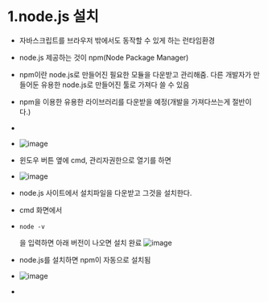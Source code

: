 # 1.node.js 설치
* 자바스크립트를 브라우저 밖에서도 동작할 수 있게 하는 런타임환경
* node.js 제공하는 것이 npm(Node Package Manager)
* npm이란 node.js로 만들어진 필요한 모듈을 다운받고 관리해줌. 다른 개발자가 만들어둔 유용한 node.js로 만들어진 툴로 가져다 쓸 수 있음
* npm을 이용한 유용한 라이브러리를 다운받을 예정(개발을 가져다쓰는게 절반이다.)
* 
* ![image](https://github.com/leegowoon/react/assets/145514701/fc6ac50d-86ae-45c7-b8ad-b856742e66df)

* 윈도우 버튼 옆에 cmd, 관리자권한으로 열기를 하면
* ![image](https://github.com/leegowoon/react/assets/145514701/319ac964-742a-4c8e-87be-6eac64f6affa)

* node.js 사이트에서 설치파일을 다운받고 그것을 설치한다.
* cmd 화면에서
* ```
  node -v
  ```
  을 입력하면 아래 버전이 나오면 설치 완료
  ![image](https://github.com/leegowoon/react/assets/145514701/537befd1-a39f-4f71-8d8f-f14725bcdb6c)
* node.js를 설치하면 npm이 자동으로 설치됨
* ![image](https://github.com/leegowoon/react/assets/145514701/e4d49c1d-0377-4ba9-9865-f159e9efd2ee)

* 
